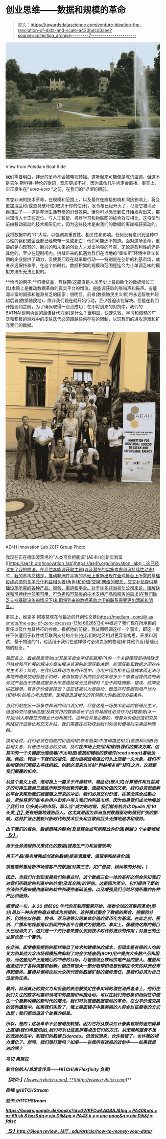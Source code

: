 # 创业思维——数据和规模的革命

> 原文：<https://towardsdatascience.com/venture-ideation-the-revolution-of-data-and-scale-a423bdcd3aee?source=collection_archive---------7----------------------->

![](img/a441f09659f1d137ec32646701d17115.png)

View from Potsdam Boat Ride

我们需要明白，非洲的革命不会被电视转播。这听起来可能像是陈词滥调，但这不是吉尔·斯科特-赫伦的歌词，现实更加不祥，因为革命几乎肯定会直播。事实上，它正发生在“ *koro-koro* ”之前，在我们的“*非常*的眼前。

席卷非洲的技术革命，在规模和范围上，以及最终在直接影响和间接影响上，将会更加混乱和/或更具破坏性(取决于你的估计)。发令枪已经开火了，尽管它被消音器扭曲了——这是非洲生活节奏的消音效果。但你可以感觉到它开始发挥出来，那些知情人士正在定位。与人工智能、机器学习和物联网的综合效应相比，这将使当前由移动驱动的技术相形见绌，因为这些技术是由我们的数据的离岸捕获驱动的。

我将数据中的“D”大写，以强调其重要性、相关性和影响。任何没有意识到这种中心性的组织或企业都已经奄奄一息或死亡；他们可能还不知道。面对这场革命，重要的是向现有的、新兴的和未来的创业人才发出响亮的号召，无论是盈利性的还是其他的。至少在短时间内，挑战带来的机遇为我们在当地的“霍布斯”环境中建立长期的企业提供了动力，促使我们现在就采取行动——特别是在创新的利基市场，或者永远保持和平。在这个新时代，数据积累的规模和范围是迄今为止单调乏味的模拟方法所无法比拟的。

**恰当的例子:**归根结底，互联网(这简直是人类历史上最指数化的数据增长工具)本质上是推动数据革命的真实平台的增值，是能源获取的嗡嗡声和鼓声。有能源丰富的国家和能源贫乏的国家；很明显，前者(数据殖民主义者)将永远智胜并超越后者(数据殖民地)，除非我们现在就开始行动，至少强迫谈判解决。但是在我们开始谈判之前，为了确保取得一点点成功；在即将到来的对抗中，我们的 BATNA(谈判协议的最佳替代方案)是什么？很明显，快速失败、学习和调整的广泛和积极的游戏中的皮肤迭代必须超越任何存在的限制，以玩我们的进攻游戏和扩充我们的数据。

![](img/c3a396fb3e0556b26440f03bdf8c09a4.png)

AE4H Innovation Lab 2017 Group Photo

我现在正在德国波茨坦的“人类可负担能源”(AE4H)创新实验室([https://ae4h.org/innovation_lab](https://ae4h.org/innovation_lab))；这已经改变了我的想法。在评估其能源获取主题(以及潜在的实施考虑和可持续性动态)时，我的基本总结是，推动非洲在平等的基础上重新出现在全球舞台上所需的基础设施必须包含多元化利益相关者(角色)和价值(交换)网络的概念，交叉补贴提供基础设施所需的各种产品、服务、渠道和平台。对于许多非洲初创公司来说，理解快速和可持续地部署可用、可负担和可获得的技术支持产品和服务的需求(在我们缺乏支持基础设施的情况下)和即将到来的数据革命之间的联系需要更加清晰和明显。

事实上，维克多·阿塞莫塔在他最近的开创性文章([https://medium . com/@ as emota/the-age-of-zero-excuses-13fd 66265134](https://medium.com/@asemota/the-age-of-zero-excuses-13fd66265134))中概述了我们现在所承担的责任以及作为其特征的参数。根据他的前提，我试图强调这样一个事实，即这一责任不仅适用于软件或互联网支持的企业(在我们的地区相对更容易构思、开发和测试，基于物流的*)，也适用于我们在这样做时必须克服的物理(和其他邻近)基础设施的缺乏。*

*简而言之，数据稳定流动(尤其是来自金字塔底层用户)的一个关键障碍是持续缺乏可持续和可扩展的解决方案来解决普遍的能源获取难题。能源获取和数据之间存在共生关系；毕竟，在我们以移动为先的环境中，当用户因为相关运营成本而无法可靠地充电或使用智能手机时，使用智能手机的机会成本是多少？或者当提供商的服务或产品由于质量或服务水平差而经常无法获得时？由于网络拥塞、错误、故障或彻底崩溃，有多少价值被抹去？这应该被认为是驱动、塑造并时常限制用户行为(和参与)的核心考虑因素，是解锁迅速增长的有洞察力的数据的必要条件。*

*当我们站在另一场争夺非洲的风口浪尖时，尽管这是一场技术驱动的新殖民主义，但这种交付基础设施(及其支持的数据增长平台)的局限性必须作为战略要务(从一开始)纳入颠覆性的商业计划和模式。这种合并是必要的，既要对价值创造和交换网络进行证券化和交叉补贴，我们需要在成功规划我们的谈判僵局时采用这种网络。*

*换句话说，我们必须在相应的价值网络(参考框架)中准确描述相关(直接和间接)利益相关者，以便进行适当的交换，及时**在市场上交付(和维持)我们的解决方案。这其中的一个关键部分围绕着(不太明显)直接和辅助的软硬件(read smart)基础设施。例如，转述一下我们的祖先，因为很明显电信公司头上顶着一头大象，我们不能指望他们用脚去寻找蚂蚁。创新必须来自当前“利益相关者”矩阵之外，这就是我们颠覆的机会。***

***从这个意义上说，借用我上一篇关于开源软件、商品化(嵌入式)计算硬件和日益减少的可再生能源三连胜所释放的创新的数量、速度和价值的文章，我们必须创造新的平台来帮助我们抵御随之而来的冲击。我们必须交付价值，在革命完全成熟之前，尽快将尽可能多的用户和客户带入我们的利基市场。因为如果我们成功地解放了我们 10 亿多美元的市场，那么当“*成为*的时候，我们就有机会比 Ojadili 用 10 头灵[【1】](#_ftn1)更有把握地遇到巨人。这尤其是因为非洲当前数据驱动的殖民扩张的影响，这种扩张正被新兴新时代的技术巨头和互联网巨头无情地追求和维持。***

***出于我们的目的，数据策略的整合(及其释放或可能释放的价值)跨越 3 个主要领域[【2】](#_ftn2):***

***用于业务流程和决策优化的数据(提高生产力和运营效率)***

***用于产品/服务增强或创造的数据(提高满意度、保留率和终身价值)***

***销售或转售给新市场或客户的数据(对第三方，如广告商、顾问等的分析)。)***

***因此，当我们计划和发展我们的事业时，这个数据三位一体的圣杯必然会告知我们对我们所确定的利基中的价值(及其交换)的评估。这是因为至少，它们提供了新的方法和手段来提供基础的软件和硬件基础设施，以及增强我们当地环境所需的各种产品和服务。***

***顺便说一句，从 20 世纪 90 年代的互联网繁荣开始，席卷全球的互联网革命(部分)是以一种古老的商业模式为前提的，这种模式整合了数据的聚合、挖掘和分析，仍然在以谷歌、脸书、亚马逊等公司集体价值的货币化为基调。在此之前，报纸、广播和电视都是以相同的多面平台模式为前提的。事实上，像雅虎这样的前巨头已经消失了，这只是一个先行者未能认识到技术时代的流沙的作用；对自己的企业家也是一个警示。***

***在非洲，即使像我提到的那样降低了技术构建模块的成本，但现实是有限的人均购买力和其他大众市场规模扭曲抑制了向金字塔底层(BOP)用户提供大多数产品和服务，而这些用户正是随后的冲击的目标。尽管围绕互联网供电产品的接入、覆盖和服务进行了各种调整和创新，但仍有很大一部分眼球和思想份额在今天的非洲没有得到服务。赢得并保持这些大众所代表的数据矿脉的最终责任，是我们必须为自己设定的任务。***

***最终，非洲真正的购买力和价值的表面被锁定在未实现的潜在消费者身上，他们在我们关注的数字利基和领域中的直接和间接活动，可以在我们的形象和相似性中催生一个重新构建的新时代的曙光。我们可以直面数据驱动的革命，在公平价值交换的谈判僵局中。如果我们失败了，墙上那面镜子中最美丽的人将会以征服者的方式出现；我们都知道这个故事的结局。***

***所以，是的；这场革命不会被电视转播。因为它将从数以亿计像素有限的迷你屏幕上直播(我们希望如此),我们可以让这些屏幕点击它们的方式，从无能和服务不足的低迷状态中，到我们的数据 Eldorado。但话说回来，也许我错了。也许我的视力僵化了。然而，我们想打赌吗？如果——在我所有迷惑的近似中——如果我是对的呢？***

***乌切·奥努拉***

*****联合创始人/首席宣传员——HITCH(由 Flexfinity 负责)*****

***【网页:】[**【www.tryhitch.com】**](http://www.tryhitch.com)***

*****推特:@HITCHStream*****

*****脸书:/HITCHStream*****

***[https://books.google.de/books?id=0WKFCwAAQBAJ&lpg = PA40&ots = pz 65 sb 8 bxz&dq = oja Dili&pg = PA43 # v = one page&q = oja Dili&f = false](https://books.google.de/books?id=0WKFCwAAQBAJ&lpg=PA40&ots=PZ65sB8bxz&dq=ojadili&pg=PA43#v=onepage&q=ojadili&f=false)***

***[【2】](#_ftnref2)[http://Sloan review . MIT . edu/article/how-to-money-your-data/](http://sloanreview.mit.edu/article/how-to-monetize-your-data/)***